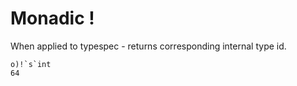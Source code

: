 # Monadic !

When applied to typespec - returns corresponding internal type id.

```o
o)!`s`int
64
```
